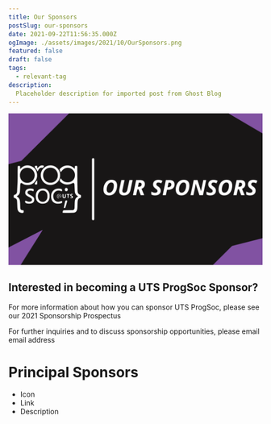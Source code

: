 ```yaml
---
title: Our Sponsors
postSlug: our-sponsors
date: 2021-09-22T11:56:35.000Z
ogImage: ./assets/images/2021/10/OurSponsors.png
featured: false
draft: false
tags:
  - relevant-tag
description:
  Placeholder description for imported post from Ghost Blog 
---
```

![Featured Image](./assets/images/2021/10/OurSponsors.png)

Interested in becoming a UTS ProgSoc Sponsor?
---------------------------------------------

For more information about how you can sponsor UTS ProgSoc, please see our 2021 Sponsorship Prospectus

For further inquiries and to discuss sponsorship opportunities, please email email address

Principal Sponsors
==================

*   Icon
*   Link
*   Description
